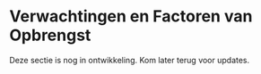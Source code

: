 # Verwachtingen en Factoren van Opbrengst

Deze sectie is nog in ontwikkeling. Kom later terug voor updates.